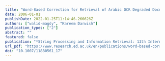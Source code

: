 ```yaml
---
title: "Word-Based Correction for Retrieval of Arabic OCR Degraded Documents"
date: 2006-01-01
publishDate: 2022-01-25T11:14:46.266626Z
authors: ["walid-magdy", "Kareem Darwish"]
publication_types: ["2"]
abstract: ""
featured: false
publication: "*String Processing and Information Retrieval: 13th International Conference, SPIRE 2006, Glasgow, UK, October 11-13, 2006, Proceedings*"
url_pdf: "https://www.research.ed.ac.uk/en/publications/word-based-correction-for-retrieval-of-arabic-ocr-degraded-docume"
doi: "10.1007/11880561_17"
---
```


